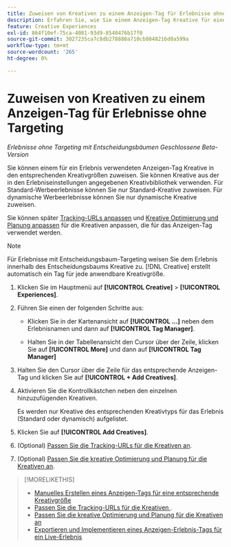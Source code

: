 ```yaml
---
title: Zuweisen von Kreativen zu einem Anzeigen-Tag für Erlebnisse ohne Targeting
description: Erfahren Sie, wie Sie einem Anzeigen-Tag Kreative für eine bestimmte Kreativgröße zuweisen.
feature: Creative Experiences
exl-id: 864f10ef-75ca-4081-93d9-8540476b17f0
source-git-commit: 3027235ca7c8db278880a710cb8048216d0a599a
workflow-type: tm+mt
source-wordcount: '265'
ht-degree: 0%

---
```


# Zuweisen von Kreativen zu einem Anzeigen-Tag für Erlebnisse ohne Targeting

*Erlebnisse ohne Targeting mit Entscheidungsbäumen*
*Geschlossene Beta-Version*

Sie können einem für ein Erlebnis verwendeten Anzeigen-Tag Kreative in den entsprechenden Kreativgrößen zuweisen. Sie können Kreative aus der in den Erlebniseinstellungen angegebenen Kreativbibliothek verwenden. Für Standard-Werbeerlebnisse können Sie nur Standard-Kreative zuweisen. Für dynamische Werbeerlebnisse können Sie nur dynamische Kreative zuweisen.<!-- Clarify what this does. It adds the image to the experience, but how does optimization work with multiple ad tags? -->

Sie können später [Tracking-URLs anpassen](experience-tracking-urls-no-targeting.md) und [Kreative Optimierung und Planung anpassen](experience-optimization-scheduling-no-targeting.md) für die Kreativen anpassen, die für das Anzeigen-Tag verwendet werden.

>[!NOTE]
>
>Für Erlebnisse mit Entscheidungsbaum-Targeting weisen Sie dem Erlebnis innerhalb des Entscheidungsbaums Kreative zu. [!DNL Creative] erstellt automatisch ein Tag für jede anwendbare Kreativgröße.

1. Klicken Sie im Hauptmenü auf **[!UICONTROL Creative]** > **[!UICONTROL Experiences]**.

1. Führen Sie einen der folgenden Schritte aus:

   * Klicken Sie in der Kartenansicht auf **[!UICONTROL ...]** neben dem Erlebnisnamen und dann auf **[!UICONTROL Tag Manager]**.

   * Halten Sie in der Tabellenansicht den Cursor über der Zeile, klicken Sie auf **[!UICONTROL More]** und dann auf **[!UICONTROL Tag Manager]**

1. Halten Sie den Cursor über die Zeile für das entsprechende Anzeigen-Tag und klicken Sie auf **[!UICONTROL + Add Creatives]**. <!-- Tag Manager has only a list view, but no card view, as of 2/2. -->

1. Aktivieren Sie die Kontrollkästchen neben den einzelnen hinzuzufügenden Kreativen.

   Es werden nur Kreative des entsprechenden Kreativtyps für das Erlebnis (Standard oder dynamisch) aufgelistet.

1. Klicken Sie auf **[!UICONTROL Add Creatives]**.

1. (Optional) [Passen Sie die Tracking-URLs für die Kreativen an](experience-tracking-urls-no-targeting.md).

1. (Optional) [Passen Sie die kreative Optimierung und Planung für die Kreativen an](experience-optimization-scheduling-no-targeting.md).

>[!MORELIKETHIS]
>* [Manuelles Erstellen eines Anzeigen-Tags für eine entsprechende Kreativgröße](experience-tag-create-manually.md)
>* [Passen Sie die Tracking-URLs für die Kreativen ](experience-tracking-urls-no-targeting.md).
>* [Passen Sie die kreative Optimierung und Planung für die Kreativen an](experience-optimization-scheduling-no-targeting.md)
>* [Exportieren und Implementieren eines Anzeigen-Erlebnis-Tags für ein Live-Erlebnis](experience-tag-export.md)
